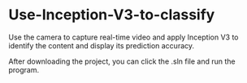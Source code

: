 # Use-Inception-V3-to-classify
Use the camera to capture real-time video and apply Inception V3 to identify the content and display its prediction accuracy. 

After downloading the project, you can click the .sln file and run the program.
